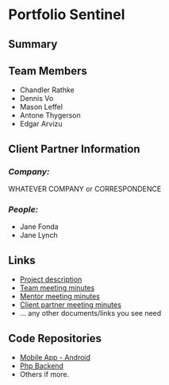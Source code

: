 # Portfolio Sentinel

## **Summary**



## **Team Members**

- Chandler Rathke
- Dennis Vo
- Mason Leffel
- Antone Thygerson
- Edgar Arvizu

## **Client Partner Information**

### *Company:*
WHATEVER COMPANY or CORRESPONDENCE

### *People:*
- Jane Fonda
- Jane Lynch

## **Links**
- [Project description](ProjectDescription.md)
- [Team meeting minutes](MeetingMinutes/Team)
- [Mentor meeting minutes](MeetingMinutes/Mentor)
- [Client partner meeting minutes](MeetingMinutes/ClientPartner)
- ... any other documents/links you see need

## **Code Repositories**
- [Mobile App - Android](https://www.github.com/WHEREEVER_THE_ANDROID_CODE_IS/)
- [Php Backend](https://www.github.com/WHEREEVER_THE_PHP_CODE_IS)
- Others if more.

